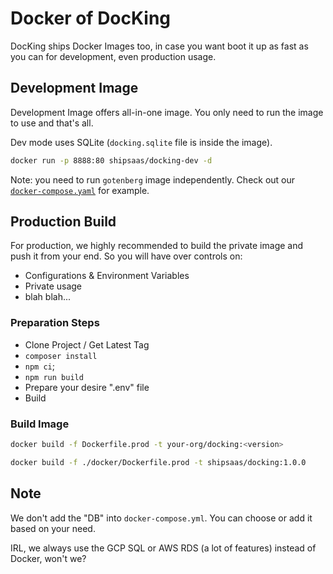 # Docker of DocKing

DocKing ships Docker Images too, in case you want boot it up as fast as you can for development, even production usage.

## Development Image

Development Image offers all-in-one image. You only need to run the image to use and that's all.

Dev mode uses SQLite (`docking.sqlite` file is inside the image).

```bash
docker run -p 8888:80 shipsaas/docking-dev -d
```

Note: you need to run `gotenberg` image independently. 
Check out our [`docker-compose.yaml`](../docker-compose.yaml) for example.

## Production Build

For production, we highly recommended to build the private image and push it from your end. So you will have over controls on:

- Configurations & Environment Variables
- Private usage
- blah blah...

### Preparation Steps

- Clone Project / Get Latest Tag
- `composer install`
- `npm ci`;
- `npm run build`
- Prepare your desire ".env" file
- Build

### Build Image

```bash
docker build -f Dockerfile.prod -t your-org/docking:<version>

docker build -f ./docker/Dockerfile.prod -t shipsaas/docking:1.0.0
```

## Note

We don't add the "DB" into `docker-compose.yml`. You can choose or add it based on your need.

IRL, we always use the GCP SQL or AWS RDS (a lot of features) instead of Docker, won't we?
